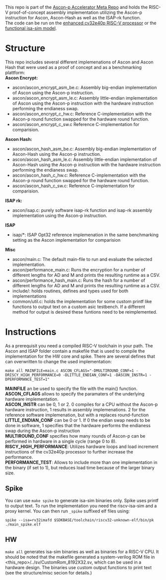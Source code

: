 This repo is part of the [Ascon-p Accelerator Meta Repo](https://github.com/Steinegger/riscv_asconp_accelerator) and holds the RISC-V proof-of-concept assembly implementation utilizing the Ascon-p instruction for Ascon, Ascon-Hash as well as the ISAP-rk function.  
The code can be run on the [enhanced cv32e40p RISC-V processor](https://github.com/Steinegger/riscv_asconp_accelerator_core) or the [functional isa-sim model](https://github.com/Steinegger/riscv_asconp_accelerator_isa_sim).  

# Structure

This repo includes several different implemenations of Ascon and Ascon Hash that were used as a proof of concept and as a benchmarking plattform:  
**Ascon Encrypt:**
 + ascon/ascon_encrypt_asm_be.c: Assembly big-endian implementation of Ascon using the Ascon-p instruction.
 + ascon/ascon_encrypt_asm_le.c: Assembly little-endian implementation of Ascon using the Ascon-p instruction with the hardware instruction performing the endianess swap.
 + ascon/ascon_encrypt_c_hw.c: Reference C-implementation with the Ascon-p round function swapped for the hardware round function.
 + ascon/ascon_encrypt_c_sw.c Reference C-implementation for comparision.

**Ascon Hash:**
 + ascon/ascon_hash_asm_be.c: Assembly big-endian implementation of Ascon-Hash using the Ascon-p instruction.
 + ascon/ascon_hash_asm_le.c: Assembly little-endian implementation of Ascon-Hash using the Ascon-p instruction with the hardware instruction performing the endianess swap.
 + ascon/ascon_hash_c_hw.c: Reference C-implementation with the Ascon-p round function swapped for the hardware round function.
 + ascon/ascon_hash_c_sw.c: Reference C-implementation for comparision.

**ISAP rk:**
 + ascon/isap.c: purely software isap-rk function and isap-rk assembly implementation using the Ascon-p instruction.

**ISAP**
 + isap/*: ISAP Opt32 reference implemenation in the same benchmarking setting as the Ascon implementation for comparision

**Misc**  
 + ascon/main.c: The default main-file to run and evaluate the selected implementation.
 + ascon/performance_main.c: Runs the encryption for a number of different lengths for AD and M and prints the resulting runtime as a CSV.
 + ascon/performance_hash_main.c: Runs the hash for a number of different lengths for AD and M and prints the resulting runtime as a CSV.
 + include/: holds routines, defines and types used for both implementations
 + common/util.c: holds the implementation for some custom printf like functions to output text on a custom asic testbench. If a different method for output is desired these funtions need to be reimplemented.

# Instructions
As a prerequisit you need a compiled RISC-V toolchain in your path.
The Ascon and ISAP folder contain a makefile that is used to compile the implementation for the HW core and spike. 
There are several defines that can overwritten to change the used implementation:
```
make all MAINFILE=main.c ASCON_CFLAGS="-DMULTIROUND_CONF=1 -DRISCY_HIGH_PERFORMANCE=0 -DLITTLE_ENDIAN_CONF=1 -DASCON_INSTR=1 -DPERFORMANCE_TEST=1"
```
**MAINFILE** an be used to specify the file with the main() function.  
**ASCON_CFLAGS** allows to specify the paramaters of the underlying hardware implementation.  
**ASCON_INSTR** can be 0, 1 or 2. 0 compiles for a CPU without the Ascon-p hardware instruction, 1 results in assembly implemenations. 2 for the reference software implemenation, but with a replaces round-function  
**LITTLE_ENDIAN_CONF** can be 0 or 1. If 0 the endian swap needs to be done in software, 1 specifies that the hardware performs the endianess swap during the Ascon-p instruction  
**MULTIROUND_CONF** specifies how many rounds of Ascon-p can be performed in hardware in a single cycle (range 0 to 8).  
**RISCY_HIGH_PERFORMANCE**: Utilizes hardware loops and load increment instructions of the cv32e40p processor to further increase the performance.  
**PERFORMANCE_TEST**: Allows to include more than one implementation in the binary (if set to 1), but reduces load time because of the larger binary size.  

## Spike
You can use `make spike` to generate isa-sim binaries only. Spike uses printf to output text.
To run the implementation you need the riscv-isa-sim and a proxy kernel. You can then run `_spike` suffixed elf files using:
```
spike --isa=rv32imafd $SDKBASE/toolchain/riscv32-unknown-elf/bin/pk ./main_spike.elf
```

## HW
`make all` generates isa-sim binaries as well as binaries for a RISC-V CPU. It should be noted that the makefile generated a system-verilog ROM file in <this_repo>/../sv/CustomRom_8192X32.sv, which can be used in a hardware design.
The binaries use custom output functions to print text (see the structure/misc secion for details.)

